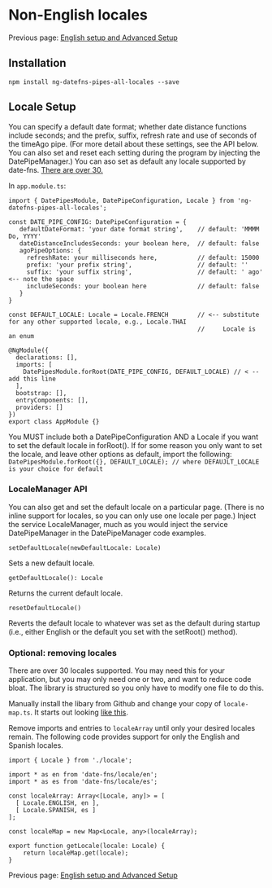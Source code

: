 # Non-English locales

Previous page: [English setup and Advanced Setup](https://github.com/Aaron-Sterling/ng-datefns-pipes/blob/master/README.md)

## Installation
```npm install ng-datefns-pipes-all-locales --save```

## Locale Setup
You can specify a default date format; whether date distance functions include seconds; and the prefix, suffix, refresh rate and use of seconds of the timeAgo pipe. (For more detail about these settings, see the API below. You can also set and reset each setting during the program by injecting the DatePipeManager.) You can aso set as default any locale supported by date-fns. [There are over 30.](https://date-fns.org/v1.29.0/docs/I18n#supported-languages)

In ```app.module.ts```:
```
import { DatePipesModule, DatePipeConfiguration, Locale } from 'ng-datefns-pipes-all-locales';

const DATE_PIPE_CONFIG: DatePipeConfiguration = {
   defaultDateFormat: 'your date format string',    // default: 'MMMM Do, YYYY'
   dateDistanceIncludesSeconds: your boolean here,  // default: false
   agoPipeOptions: {
     refreshRate: your milliseconds here,           // default: 15000
     prefix: 'your prefix string',                  // default: ''
     suffix: 'your suffix string',                  // default: ' ago' <-- note the space
     includeSeconds: your boolean here              // default: false
   }
}

const DEFAULT_LOCALE: Locale = Locale.FRENCH        // <-- substitute for any other supported locale, e.g., Locale.THAI
                                                    //     Locale is an enum

@NgModule({
  declarations: [],
  imports: [
    DatePipesModule.forRoot(DATE_PIPE_CONFIG, DEFAULT_LOCALE) // < -- add this line
  ],
  bootstrap: [],
  entryComponents: [],
  providers: []
})
export class AppModule {}
```
You MUST include both a DatePipeConfiguration AND a Locale if you want to set the default locale in forRoot(). If for some reason you only want to set the locale, and leave other options as default, import the following:
```DatePipesModule.forRoot({}, DEFAULT_LOCALE); // where DEFAUJLT_LOCALE is your choice for default```

### LocaleManager API

You can also get and set the default locale on a particular page.  (There is no inline support for locales, so you can only use one locale per page.) Inject the service LocaleManager, much as you would inject the service DatePipeManager in the DatePipeManager code examples.

```
setDefaultLocale(newDefaultLocale: Locale)
```
Sets a new default locale.

```
getDefaultLocale(): Locale
```
Returns the current default locale.

```
resetDefaultLocale()
```
Reverts the default locale to whatever was set as the default during startup (i.e., either English or the default you set with the setRoot() method).

### Optional: removing locales

There are over 30 locales supported. You may need this for your application, but you may only need one or two, and want to reduce code bloat. The library is structured so you only have to modify one file to do this.

Manually install the libary from Github and change your copy of ```locale-map.ts```.  It starts out looking [like this](https://github.com/Aaron-Sterling/ng-datefns-pipes/blob/master/src/non-English-locales/src/app/date-pipes/providers/locale-manager/locale-map.ts).

Remove imports and entries to ```localeArray``` until only your desired locales remain. The following code provides support for only the English and Spanish locales.

```
import { Locale } from './locale';

import * as en from 'date-fns/locale/en';
import * as es from 'date-fns/locale/es';

const localeArray: Array<[Locale, any]> = [
  [ Locale.ENGLISH, en ],
  [ Locale.SPANISH, es ]
];

const localeMap = new Map<Locale, any>(localeArray);

export function getLocale(locale: Locale) {
    return localeMap.get(locale);
}
```

Previous page: [English setup and Advanced Setup](https://github.com/Aaron-Sterling/ng-datefns-pipes/blob/master/README.md)
